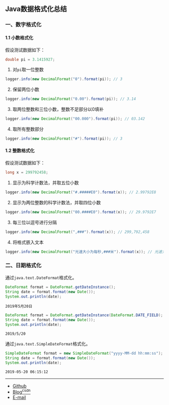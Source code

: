 ## Java数据格式化总结

### 一、数字格式化

#### 1.1 小数格式化

假设测试数据如下：
```java
double pi = 3.1415927;
```

1. 对`pi`取一位整数
```java
logger.info(new DecimalFormat("0").format(pi)); // 3
```

2. 保留两位小数
```java
logger.info(new DecimalFormat("0.00").format(pi)); // 3.14
```

3. 取两位整数和三位小数，整数不足部分以0填补
```java
logger.info(new DecimalFormat("00.000").format(pi)); // 03.142
```

4. 取所有整数部分
```java
logger.info(new DecimalFormat("#").format(pi)); // 3
```

#### 1.2 整数格式化

假设测试数据如下：
```java
long x = 299792458;
```

1. 显示为科学计数法，并取五位小数
```java
logger.info(new DecimalFormat("#.#####E0").format(x)); // 2.99792E8
```

2. 显示为两位整数的科学计数法，并取四位小数
```java
logger.info(new DecimalFormat("00.####E0").format(x)); // 29.9792E7
```

3. 每三位以逗号进行分隔
```java
logger.info(new DecimalFormat(",###").format(x)); // 299,792,458
```

4. 将格式嵌入文本
```java
logger.info(new DecimalFormat("光速大小为每秒,###米").format(x)); // 光速大小为每秒299,792,458米
```

### 二、日期格式化
通过`java.text.DateFormat`格式化。

```java
DateFormat format = DateFormat.getDateInstance();
String date = format.format(new Date());
System.out.println(date);
```
```
2019年5月20日
```

```java
DateFormat format = DateFormat.getDateInstance(DateFormat.DATE_FIELD);
String date = format.format(new Date());
System.out.println(date);
```
```
2019/5/20
```

通过`java.text.SimpleDateFormat`格式化。

```Java
SimpleDateFormat format = new SimpleDateFormat("yyyy-MM-dd hh:mm:ss");
String date = format.format(new Date());
System.out.println(date);
```
```
2019-05-20 06:15:12
```

------------

- [Github](https://github.com/qwhai)
- [Blog<sup>csdn</sup>](https://qwhai.blog.csdn.net)
- [E-mail](return_zero0@163.com)
